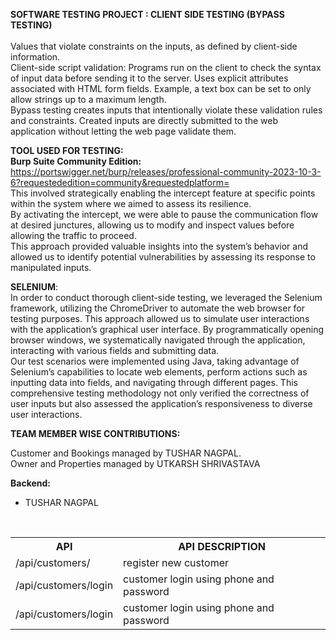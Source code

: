**SOFTWARE TESTING PROJECT : CLIENT SIDE TESTING (BYPASS TESTING)**<br /><br />
Values that violate constraints on the inputs, as defined by client-side information.<br />
Client-side script validation: Programs run on the client to check the syntax of input data before
sending it to the server. Uses explicit attributes associated with HTML form fields. Example, a text
box can be set to only allow strings up to a maximum length.<br />
Bypass testing creates inputs that intentionally violate these validation rules and constraints. Created
inputs are directly submitted to the web application without letting the web page validate them.
<br />

**TOOL USED FOR TESTING:**<br />
**Burp Suite Community Edition:** https://portswigger.net/burp/releases/professional-community-2023-10-3-6?requestededition=community&requestedplatform=
<br />
This involved strategically enabling the intercept feature at specific points within the system where we aimed to assess its resilience.
<br />
By activating the intercept, we were able to pause the communication flow at desired junctures, allowing us
to modify and inspect values before allowing the traffic to proceed.
<br />
This approach provided valuable insights into the system’s behavior and allowed us to identify potential
vulnerabilities by assessing its response to manipulated inputs.
<br />

**SELENIUM**:<br />
In order to conduct thorough client-side testing, we leveraged the Selenium framework, utilizing the
ChromeDriver to automate the web browser for testing purposes. This approach allowed us to simulate user
interactions with the application’s graphical user interface. By programmatically opening browser windows,
we systematically navigated through the application, interacting with various fields and submitting data.
<br />
Our test scenarios were implemented using Java, taking advantage of Selenium’s capabilities to locate web
elements, perform actions such as inputting data into fields, and navigating through different pages. This
comprehensive testing methodology not only verified the correctness of user inputs but also assessed the
application’s responsiveness to diverse user interactions.
<br />

**TEAM MEMBER WISE CONTRIBUTIONS:**
<br />

Customer and Bookings managed by TUSHAR NAGPAL.<br />
Owner and Properties managed by UTKARSH SHRIVASTAVA <br />

**Backend:**
- TUSHAR NAGPAL <br />
<br />
 <table>
  <tr>
    <th>API</th>
    <th>API DESCRIPTION</th>
  </tr>
  <tr>
    <td>/api/customers/</td>
    <td>register new customer</td>
  </tr>
  <tr>
    <td>/api/customers/login</td>
    <td>customer login using phone and password</td>
  </tr>
  <tr>
    <td>/api/customers/login</td>
    <td>customer login using phone and password</td>
  </tr>
</table> 